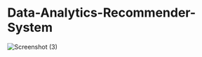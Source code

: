 # Data-Analytics-Recommender-System
![Screenshot (3)](https://github.com/user-attachments/assets/b0905052-36f1-43b7-bc99-7f18b6a40772)

